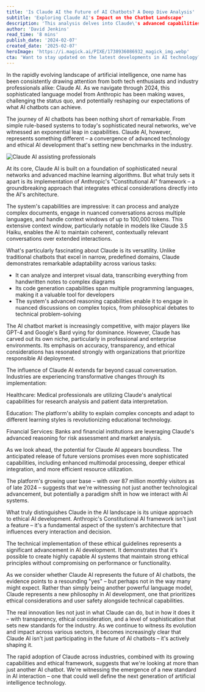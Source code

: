 ```yaml
---
title: 'Is Claude AI the Future of AI Chatbots? A Deep Dive Analysis'
subtitle: 'Exploring Claude AI's Impact on the Chatbot Landscape'
description: 'This analysis delves into Claude\'s advanced capabilities and ethical framework, examining its potential impact on the future of AI technology across industries.'
author: 'David Jenkins'
read_time: '8 mins'
publish_date: '2024-02-07'
created_date: '2025-02-07'
heroImage: 'https://i.magick.ai/PIXE/1738936086932_magick_img.webp'
cta: 'Want to stay updated on the latest developments in AI technology? Follow us on LinkedIn for in-depth analysis and breaking news about Claude AI and other groundbreaking innovations in artificial intelligence.'
---
```


In the rapidly evolving landscape of artificial intelligence, one name has been consistently drawing attention from both tech enthusiasts and industry professionals alike: Claude AI. As we navigate through 2024, this sophisticated language model from Anthropic has been making waves, challenging the status quo, and potentially reshaping our expectations of what AI chatbots can achieve.

The journey of AI chatbots has been nothing short of remarkable. From simple rule-based systems to today's sophisticated neural networks, we've witnessed an exponential leap in capabilities. Claude AI, however, represents something different – a convergence of advanced technology and ethical AI development that's setting new benchmarks in the industry.

![Claude AI assisting professionals](https://i.magick.ai/PIXE/1738936086936_magick_img.webp)

At its core, Claude AI is built on a foundation of sophisticated neural networks and advanced machine learning algorithms. But what truly sets it apart is its implementation of Anthropic's "Constitutional AI" framework – a groundbreaking approach that integrates ethical considerations directly into the AI's architecture.

The system's capabilities are impressive: it can process and analyze complex documents, engage in nuanced conversations across multiple languages, and handle context windows of up to 100,000 tokens. This extensive context window, particularly notable in models like Claude 3.5 Haiku, enables the AI to maintain coherent, contextually relevant conversations over extended interactions.

What's particularly fascinating about Claude is its versatility. Unlike traditional chatbots that excel in narrow, predefined domains, Claude demonstrates remarkable adaptability across various tasks:

- It can analyze and interpret visual data, transcribing everything from handwritten notes to complex diagrams
- Its code generation capabilities span multiple programming languages, making it a valuable tool for developers
- The system's advanced reasoning capabilities enable it to engage in nuanced discussions on complex topics, from philosophical debates to technical problem-solving

The AI chatbot market is increasingly competitive, with major players like GPT-4 and Google's Bard vying for dominance. However, Claude has carved out its own niche, particularly in professional and enterprise environments. Its emphasis on accuracy, transparency, and ethical considerations has resonated strongly with organizations that prioritize responsible AI deployment.

The influence of Claude AI extends far beyond casual conversation. Industries are experiencing transformative changes through its implementation:

Healthcare: Medical professionals are utilizing Claude's analytical capabilities for research analysis and patient data interpretation.

Education: The platform's ability to explain complex concepts and adapt to different learning styles is revolutionizing educational technology.

Financial Services: Banks and financial institutions are leveraging Claude's advanced reasoning for risk assessment and market analysis.

As we look ahead, the potential for Claude AI appears boundless. The anticipated release of future versions promises even more sophisticated capabilities, including enhanced multimodal processing, deeper ethical integration, and more efficient resource utilization.

The platform's growing user base – with over 87 million monthly visitors as of late 2024 – suggests that we're witnessing not just another technological advancement, but potentially a paradigm shift in how we interact with AI systems.

What truly distinguishes Claude in the AI landscape is its unique approach to ethical AI development. Anthropic's Constitutional AI framework isn't just a feature – it's a fundamental aspect of the system's architecture that influences every interaction and decision.

The technical implementation of these ethical guidelines represents a significant advancement in AI development. It demonstrates that it's possible to create highly capable AI systems that maintain strong ethical principles without compromising on performance or functionality.

As we consider whether Claude AI represents the future of AI chatbots, the evidence points to a resounding "yes" – but perhaps not in the way many might expect. Rather than simply being another powerful language model, Claude represents a new philosophy in AI development, one that prioritizes ethical considerations and user safety alongside technical capabilities.

The real innovation lies not just in what Claude can do, but in how it does it – with transparency, ethical consideration, and a level of sophistication that sets new standards for the industry. As we continue to witness its evolution and impact across various sectors, it becomes increasingly clear that Claude AI isn't just participating in the future of AI chatbots – it's actively shaping it.

The rapid adoption of Claude across industries, combined with its growing capabilities and ethical framework, suggests that we're looking at more than just another AI chatbot. We're witnessing the emergence of a new standard in AI interaction – one that could well define the next generation of artificial intelligence technology.